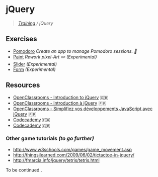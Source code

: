 # jQuery
>_[Training](https://github.com/simplonco/training) / jQuery_

## Exercises

* [Pomodoro](https://github.com/simplonco/jquery-pomodoro)
  _Create an app to manage Pomodoro sessions. :tomato:_
* [Paint](https://github.com/simplonco/jquery-paint)
  _Rework pixel-Art :pencil2: (Experimental)_
* [Slider](https://github.com/simplonco/jquery-slider)
  _(Experimental)_
* [Form](https://github.com/simplonco/jquery-form)
  _(Experimental)_

## Resources

* [OpenClassrooms - Introduction to jQuery](https://openclassrooms.com/courses/intro-to-jquery) :uk:
* [OpenClassrooms - Introduction à jQuery](https://openclassrooms.com/courses/introduction-a-jquery-4) :fr:
* [OpenClassrooms - Simplifiez vos développements JavaScript avec jQuery](https://openclassrooms.com/courses/simplifiez-vos-developpements-javascript-avec-jquery) :fr:
* [Codecademy](https://www.codecademy.com/learn/jquery) :fr:
* [Codecademy](https://www.codecademy.com/fr/learn/jquery/) :uk:

### Other game tutorials _(to go further)_

* http://www.w3schools.com/games/game_movement.asp
* http://thingsilearned.com/2009/06/02/tictactoe-in-jquery/
* http://fmarcia.info/jquery/tetris/tetris.html

To be continued..

